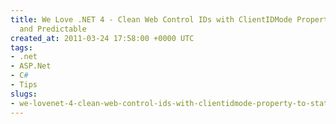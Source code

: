 ```yaml
---
title: We Love .NET 4 - Clean Web Control IDs with ClientIDMode Property to Static
  and Predictable
created_at: 2011-03-24 17:58:00 +0000 UTC
tags:
- .net
- ASP.Net
- C#
- Tips
slugs:
- we-lovenet-4-clean-web-control-ids-with-clientidmode-property-to-static-and-predictable
---
```

